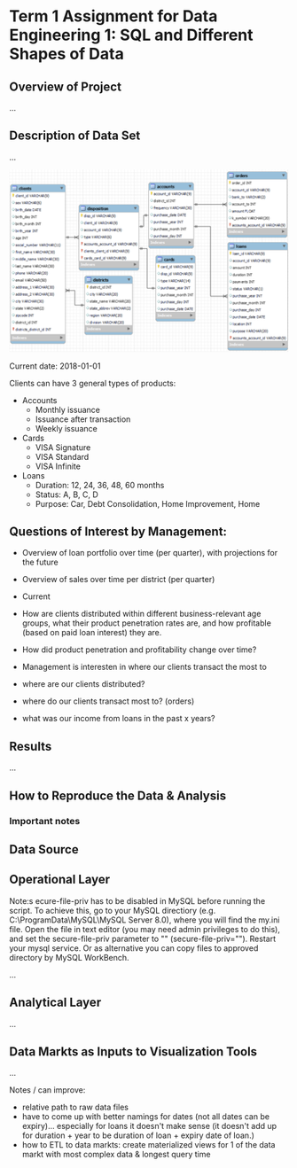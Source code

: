 # Term 1 Assignment for Data Engineering 1: SQL and Different Shapes of Data

## Overview of Project
...

## Description of Data Set
...

![db_model_overview](db_model/db_model_overview.PNG)

Current date: 2018-01-01

Clients can have 3 general types of products:

- Accounts
	- Monthly issuance
	- Issuance after transaction
	- Weekly issuance
- Cards
	- VISA Signature
	- VISA Standard
	- VISA Infinite
- Loans
	- Duration: 12, 24, 36, 48, 60 months
	- Status: A, B, C, D
	- Purpose: Car, Debt Consolidation, Home Improvement, Home


## Questions of Interest by Management:
- Overview of loan portfolio over time (per quarter), with projections for the future
- Overview of sales over time per district (per quarter)
- Current 

- How are clients distributed within different business-relevant age groups, what their product penetration rates are, and how profitable (based on paid loan interest) they are.
- How did product penetration and profitability change over time?
- Management is interesten in where our clients transact the most to

- where are our clients distributed?
- where do our clients transact most to? (orders)
- what was our income from loans in the past x years?

## Results
...


## How to Reproduce the Data & Analysis
### Important notes

## Data Source


## Operational Layer
Note:s ecure-file-priv has to be disabled in MySQL before running the script. To achieve this, go to your MySQL directiory (e.g. C:\ProgramData\MySQL\MySQL Server 8.0\),
where you will find the my.ini file. Open the file in text editor (you may need admin privileges to do this), and set the secure-file-priv parameter to "" (secure-file-priv="").
Restart your mysql service. Or as alternative you can copy files to approved directory by MySQL WorkBench.

...

## Analytical Layer
...

## Data Markts as Inputs to Visualization Tools
...






Notes / can improve:
- relative path to raw data files
- have to come up with better namings for dates (not all dates can be expiry)... especially for loans it doesn't make sense (it doesn't add up for duration + year to be 
duration of loan + expiry date of loan.)
- how to ETL to data markts: create materialized views for 1 of the data markt with most complex data & longest query time


